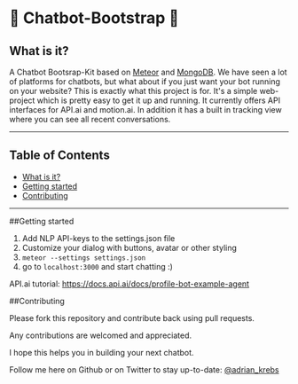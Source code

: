 # 🤖 Chatbot-Bootstrap 🤖


## What is it?

A Chatbot Bootsrap-Kit based on [Meteor](https://github.com/meteor/meteor) and [MongoDB](https://www.mongodb.com). 
We have seen a lot of platforms for chatbots, but what about if you just want your bot running on your website?
This is exactly what this project is for.
It's a simple web-project which is pretty easy to get it up and running. It currently offers API interfaces for API.ai and motion.ai. 
In addition it has a built in tracking view where you can see all recent conversations.

---

## Table of Contents

- [What is it?](#what-is-it)
- [Getting started](#getting-started)
- [Contributing](#contributing)

---


##Getting started

1. Add NLP API-keys to the settings.json file 
2. Customize your dialog with buttons, avatar or other styling
3. `meteor --settings settings.json`
4. go to `localhost:3000` and start chatting :)



API.ai tutorial: https://docs.api.ai/docs/profile-bot-example-agent

##Contributing

Please fork this repository and contribute back using pull requests.

Any contributions are welcomed and appreciated.

I hope this helps you in building your next chatbot.


Follow me here on Github or on Twitter to stay up-to-date: [@adrian_krebs](https://twitter.com/krebs_adrian)
